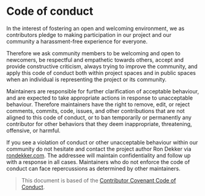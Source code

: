 # Code of conduct

In the interest of fostering an open and welcoming environment, we as
contributors pledge to making participation in our project and our community a
harassment-free experience for everyone.

Therefore we ask community members to be welcoming and open to newcomers, be
respectful and empathetic towards others, accept and provide constructive
criticism, always trying to improve the community, and apply this code of
conduct both within project spaces and in public spaces when an individual is
representing the project or its community.

Maintainers are responsible for further clarification of acceptable behaviour,
and are expected to take appropriate actions in response to unacceptable
behaviour. Therefore maintainers have the right to remove, edit, or reject
comments, commits, code, issues, and other contributions that are not aligned to
this code of conduct, or to ban temporarily or permanently any contributor for
other behaviors that they deem inappropriate, threatening, offensive, or
harmful.

If you see a violation of conduct or other unacceptable behaviour within our
community do not hesitate and contact the project author Ron Dekker via
[rondekker.com](https://www.rondekker.com). The addressee will maintain
confidentiality and follow up with a response in all cases. Maintainers who do
not enforce the code of conduct can face repercussions as determined by other
maintainers.

> This document is based of the
> [Contributor Covenant Code of Conduct](https://www.contributor-covenant.org/version/1/4/code-of-conduct).

